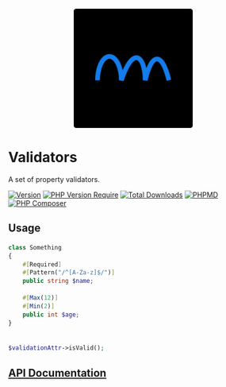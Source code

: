 <p align="center">
  <a href="https://github.com/phpolar"><img src="phpolar.svg" width="240" alt="Phpolar Logo" /></a>
</p>

# Validators

A set of property validators.

[![Version](https://poser.pugx.org/phpolar/validators/version)](https://packagist.org/packages/phpolar/validators) [![PHP Version Require](https://poser.pugx.org/phpolar/validators/require/php)](https://packagist.org/packages/phpolar/validators) [![Total Downloads](https://poser.pugx.org/phpolar/validators/downloads)](https://packagist.org/packages/phpolar/validators) [![PHPMD](https://github.com/phpolar/validators/actions/workflows/phpmd.yml/badge.svg)](https://github.com/phpolar/validators/actions/workflows/phpmd.yml) [![PHP Composer](https://github.com/phpolar/validators/actions/workflows/pr-quality.yml/badge.svg)](https://github.com/phpolar/validators/actions/workflows/pr-quality.yml)

## Usage

```php
class Something
{
    #[Required]
    #[Pattern("/^[A-Za-z]$/")]
    public string $name;

    #[Max(12)]
    #[Min(2)]
    public int $age;
}


$validationAttr->isValid();

```

## [API Documentation](https://phpolar.github.io/validators/)

